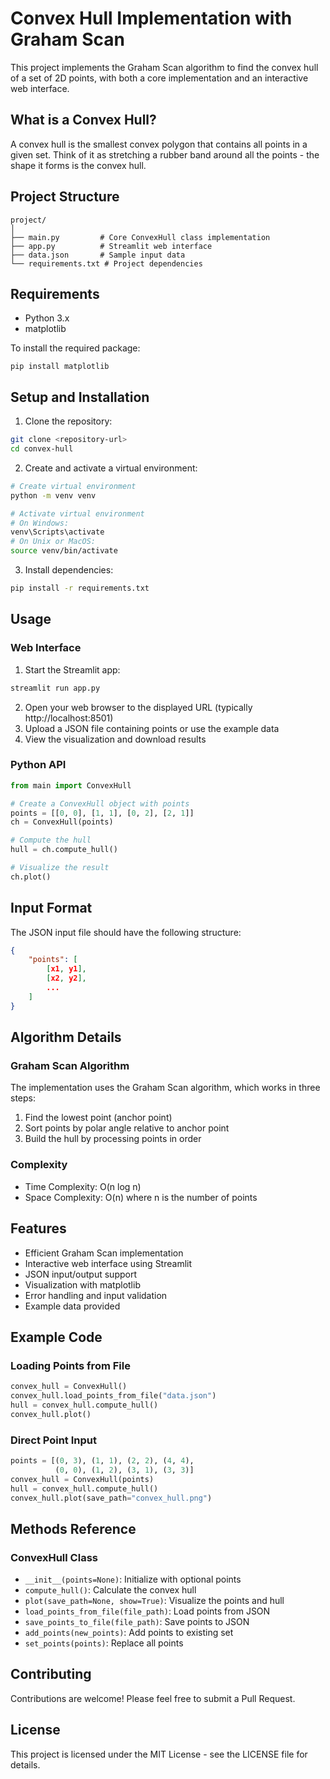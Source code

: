 # Convex Hull Implementation with Graham Scan

This project implements the Graham Scan algorithm to find the convex hull of a set of 2D points, with both a core implementation and an interactive web interface.

## What is a Convex Hull?
A convex hull is the smallest convex polygon that contains all points in a given set. Think of it as stretching a rubber band around all the points - the shape it forms is the convex hull.

## Project Structure
```
project/
│
├── main.py         # Core ConvexHull class implementation
├── app.py          # Streamlit web interface
├── data.json       # Sample input data
└── requirements.txt # Project dependencies
```

## Requirements

- Python 3.x
- matplotlib

To install the required package:
```
pip install matplotlib
```

## Setup and Installation

1. Clone the repository:
```bash
git clone <repository-url>
cd convex-hull
```

2. Create and activate a virtual environment:
```bash
# Create virtual environment
python -m venv venv

# Activate virtual environment
# On Windows:
venv\Scripts\activate
# On Unix or MacOS:
source venv/bin/activate
```

3. Install dependencies:
```bash
pip install -r requirements.txt
```

## Usage

### Web Interface
1. Start the Streamlit app:
```bash
streamlit run app.py
```
2. Open your web browser to the displayed URL (typically http://localhost:8501)
3. Upload a JSON file containing points or use the example data
4. View the visualization and download results

### Python API
```python
from main import ConvexHull

# Create a ConvexHull object with points
points = [[0, 0], [1, 1], [0, 2], [2, 1]]
ch = ConvexHull(points)

# Compute the hull
hull = ch.compute_hull()

# Visualize the result
ch.plot()
```

## Input Format
The JSON input file should have the following structure:
```json
{
    "points": [
        [x1, y1],
        [x2, y2],
        ...
    ]
}
```

## Algorithm Details

### Graham Scan Algorithm
The implementation uses the Graham Scan algorithm, which works in three steps:
1. Find the lowest point (anchor point)
2. Sort points by polar angle relative to anchor point
3. Build the hull by processing points in order

### Complexity
- Time Complexity: O(n log n)
- Space Complexity: O(n)
where n is the number of points

## Features
- Efficient Graham Scan implementation
- Interactive web interface using Streamlit
- JSON input/output support
- Visualization with matplotlib
- Error handling and input validation
- Example data provided

## Example Code

### Loading Points from File
```python
convex_hull = ConvexHull()
convex_hull.load_points_from_file("data.json")
hull = convex_hull.compute_hull()
convex_hull.plot()
```

### Direct Point Input
```python
points = [(0, 3), (1, 1), (2, 2), (4, 4), 
          (0, 0), (1, 2), (3, 1), (3, 3)]
convex_hull = ConvexHull(points)
hull = convex_hull.compute_hull()
convex_hull.plot(save_path="convex_hull.png")
```

## Methods Reference

### ConvexHull Class
- `__init__(points=None)`: Initialize with optional points
- `compute_hull()`: Calculate the convex hull
- `plot(save_path=None, show=True)`: Visualize the points and hull
- `load_points_from_file(file_path)`: Load points from JSON
- `save_points_to_file(file_path)`: Save points to JSON
- `add_points(new_points)`: Add points to existing set
- `set_points(points)`: Replace all points

## Contributing
Contributions are welcome! Please feel free to submit a Pull Request.

## License
This project is licensed under the MIT License - see the LICENSE file for details.